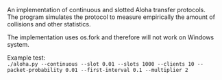 An implementation of continuous and slotted Aloha transfer protocols.  
The program simulates the protocol to measure empirically the amount of collisions and other statistics.

The implementation uses os.fork and therefore will not work on Windows system.

Example test:  
`./aloha.py --continuous --slot 0.01 --slots 1000 --clients 10 --packet-probability 0.01 --first-interval 0.1 --multiplier 2`

